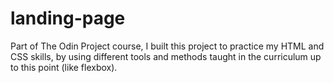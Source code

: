 # landing-page

Part of The Odin Project course, I built this project to practice my HTML and CSS skills, by using different tools and methods taught in the curriculum up to this point (like flexbox).